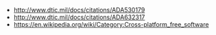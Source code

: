 * http://www.dtic.mil/docs/citations/ADA530179
* http://www.dtic.mil/docs/citations/ADA632317
* https://en.wikipedia.org/wiki/Category:Cross-platform_free_software